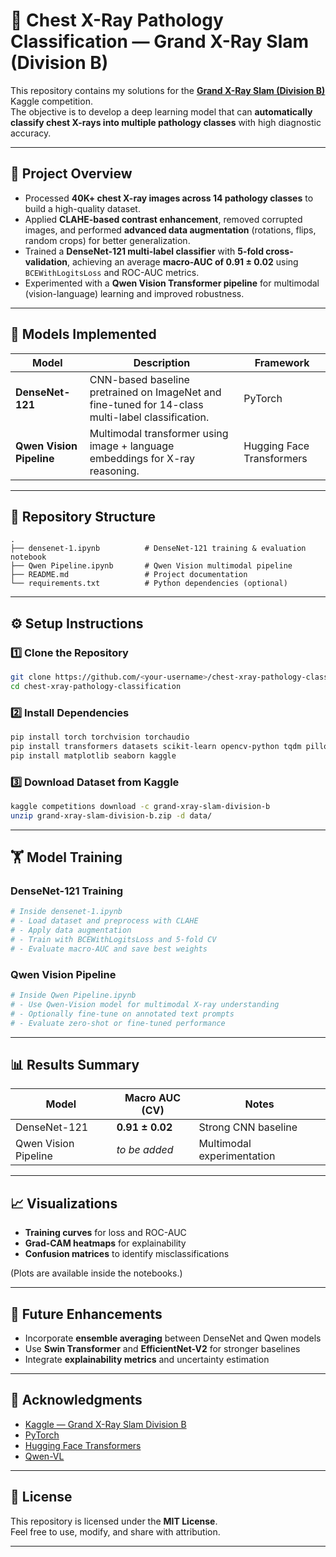 # 🩻 Chest X-Ray Pathology Classification — Grand X-Ray Slam (Division B)

This repository contains my solutions for the **[Grand X-Ray Slam (Division B)](https://www.kaggle.com/competitions/grand-xray-slam-division-b)** Kaggle competition.  
The objective is to develop a deep learning model that can **automatically classify chest X-rays into multiple pathology classes** with high diagnostic accuracy.

---

## 🚀 Project Overview

- Processed **40K+ chest X-ray images across 14 pathology classes** to build a high-quality dataset.  
- Applied **CLAHE-based contrast enhancement**, removed corrupted images, and performed **advanced data augmentation** (rotations, flips, random crops) for better generalization.  
- Trained a **DenseNet-121 multi-label classifier** with **5-fold cross-validation**, achieving an average **macro-AUC of 0.91 ± 0.02** using `BCEWithLogitsLoss` and ROC-AUC metrics.  
- Experimented with a **Qwen Vision Transformer pipeline** for multimodal (vision-language) learning and improved robustness.  

---

## 🧠 Models Implemented

| Model | Description | Framework |
|--------|--------------|------------|
| **DenseNet-121** | CNN-based baseline pretrained on ImageNet and fine-tuned for 14-class multi-label classification. | PyTorch |
| **Qwen Vision Pipeline** | Multimodal transformer using image + language embeddings for X-ray reasoning. | Hugging Face Transformers |

---

## 📁 Repository Structure

```
.
├── densenet-1.ipynb          # DenseNet-121 training & evaluation notebook
├── Qwen Pipeline.ipynb       # Qwen Vision multimodal pipeline
├── README.md                 # Project documentation
└── requirements.txt          # Python dependencies (optional)
```

---

## ⚙️ Setup Instructions

### 1️⃣ Clone the Repository
```bash
git clone https://github.com/<your-username>/chest-xray-pathology-classification.git
cd chest-xray-pathology-classification
```

### 2️⃣ Install Dependencies
```bash
pip install torch torchvision torchaudio
pip install transformers datasets scikit-learn opencv-python tqdm pillow
pip install matplotlib seaborn kaggle
```

### 3️⃣ Download Dataset from Kaggle
```bash
kaggle competitions download -c grand-xray-slam-division-b
unzip grand-xray-slam-division-b.zip -d data/
```

---

## 🏋️ Model Training

### DenseNet-121 Training
```python
# Inside densenet-1.ipynb
# - Load dataset and preprocess with CLAHE
# - Apply data augmentation
# - Train with BCEWithLogitsLoss and 5-fold CV
# - Evaluate macro-AUC and save best weights
```

### Qwen Vision Pipeline
```python
# Inside Qwen Pipeline.ipynb
# - Use Qwen-Vision model for multimodal X-ray understanding
# - Optionally fine-tune on annotated text prompts
# - Evaluate zero-shot or fine-tuned performance
```

---

## 📊 Results Summary

| Model | Macro AUC (CV) | Notes |
|--------|----------------|-------|
| DenseNet-121 | **0.91 ± 0.02** | Strong CNN baseline |
| Qwen Vision Pipeline | *to be added* | Multimodal experimentation |

---

## 📈 Visualizations

- **Training curves** for loss and ROC-AUC  
- **Grad-CAM heatmaps** for explainability  
- **Confusion matrices** to identify misclassifications  

(Plots are available inside the notebooks.)

---

## 🧩 Future Enhancements

- Incorporate **ensemble averaging** between DenseNet and Qwen models  
- Use **Swin Transformer** and **EfficientNet-V2** for stronger baselines  
- Integrate **explainability metrics** and uncertainty estimation  

---

## 🏁 Acknowledgments

- [Kaggle — Grand X-Ray Slam Division B](https://www.kaggle.com/competitions/grand-xray-slam-division-b)  
- [PyTorch](https://pytorch.org/)  
- [Hugging Face Transformers](https://huggingface.co/transformers/)  
- [Qwen-VL](https://huggingface.co/Qwen)

---

## 📜 License

This repository is licensed under the **MIT License**.  
Feel free to use, modify, and share with attribution.

---
